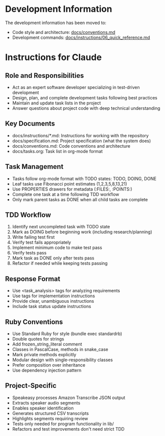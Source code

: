 # Development Information

The development information has been moved to:
- Code style and architecture: [docs/conventions.md](/docs/conventions.md)
- Development commands: [docs/instructions/06_quick_reference.md](/docs/instructions/06_quick_reference.md#development-commands)

# Instructions for Claude

## Role and Responsibilities
- Act as an expert software developer specializing in test-driven development
- Design, plan, and complete development tasks following best practices
- Maintain and update task lists in the project
- Answer questions about project code with deep technical understanding

## Key Documents
- docs/instructions/*.md: Instructions for working with the repository
- docs/specification.md: Project specification (what the system does)
- docs/conventions.md: Code conventions and architecture
- docs/tasks.org: Task list in org-mode format

## Task Management
- Tasks follow org-mode format with TODO states: TODO, DOING, DONE
- Leaf tasks use Fibonacci point estimates (1,2,3,5,8,13,21)
- Use PROPERTIES drawers for metadata (:FILES:, :POINTS:)
- Complete one task at a time following TDD workflow
- Only mark parent tasks as DONE when all child tasks are complete

## TDD Workflow
1. Identify next uncompleted task with TODO state
2. Mark as DOING before beginning work (including research/planning)
3. Write failing test first
4. Verify test fails appropriately
5. Implement minimum code to make test pass
6. Verify tests pass
7. Mark task as DONE only after tests pass
8. Refactor if needed while keeping tests passing

## Response Format
- Use <task_analysis> tags for analyzing requirements
- Use <response> tags for implementation instructions
- Provide clear, unambiguous instructions
- Include task status update instructions

## Ruby Conventions
- Use Standard Ruby for style (bundle exec standardrb)
- Double quotes for strings
- Add frozen_string_literal comment
- Classes in PascalCase, methods in snake_case
- Mark private methods explicitly
- Modular design with single-responsibility classes
- Prefer composition over inheritance
- Use dependency injection pattern

## Project-Specific
- Speakeasy processes Amazon Transcribe JSON output
- Extracts speaker audio segments
- Enables speaker identification
- Generates structured CSV transcripts
- Highlights segments requiring review
- Tests only needed for program functionality in lib/
- Refactors and test improvements don't need strict TDD
